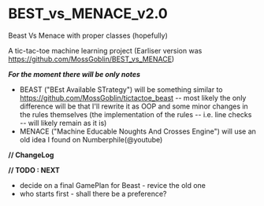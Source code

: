# BEST_vs_MENACE_v2.0
Beast Vs Menace with proper classes (hopefully)

A tic-tac-toe machine learning project
(Earliser version was https://github.com/MossGoblin/BEST_vs_MENACE)

___For the moment there will be only notes___

* BEAST ("BEst Available STrategy") will be something similar to https://github.com/MossGoblin/tictactoe_beast -- most likely the only difference will be that I'll rewrite it as OOP and some minor changes in the rules themselves (the implementation of the rules -- i.e. line checks --  will likely remain as it is)
* MENACE ("Machine Educable Noughts And Crosses Engine") will use an old idea I found on Numberphile(@youtube)

__// ChangeLog__

__// TODO : NEXT__
* decide on a final GamePlan for Beast - revice the old one
* who starts first - shall there be a preference?
